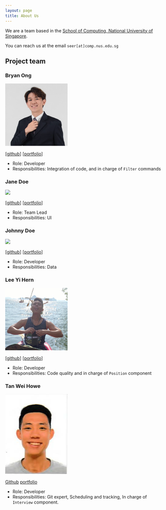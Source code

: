 ```yaml
---
layout: page
title: About Us
---
```


We are a team based in the [School of Computing, National University of Singapore](http://www.comp.nus.edu.sg).

You can reach us at the email `seer[at]comp.nus.edu.sg`

## Project team

### Bryan Ong

<img src="images/likeabowx.png" width="200px">

[[github](https://github.com/likeabowx)]
[[portfolio](team/likeabowx.md)]

* Role: Developer
* Responsibilities: Integration of code, and in charge of `Filter` commands

### Jane Doe

<img src="images/johndoe.png" width="200px">

[[github](http://github.com/johndoe)]
[[portfolio](team/johndoe.md)]

* Role: Team Lead
* Responsibilities: UI

### Johnny Doe

<img src="images/johndoe.png" width="200px">

[[github](http://github.com/johndoe)] [[portfolio](team/johndoe.md)]

* Role: Developer
* Responsibilities: Data

### Lee Yi Hern

<img src="images/yihern-lee.png" width="200px">

[[github](https://github.com/YiHern-Lee)]
[[portfolio](team/yihern-lee.md)]

* Role: Developer
* Responsibilities: Code quality and in charge of `Position` component  

### Tan Wei Howe

<img src="images/goalfix.png" width="200px">

[Github](http://github.com/goalfix)
[portfolio](team/goalfix.md)

* Role: Developer
* Responsibilities: Git expert, Scheduling and tracking, In charge of `Interview` component.
